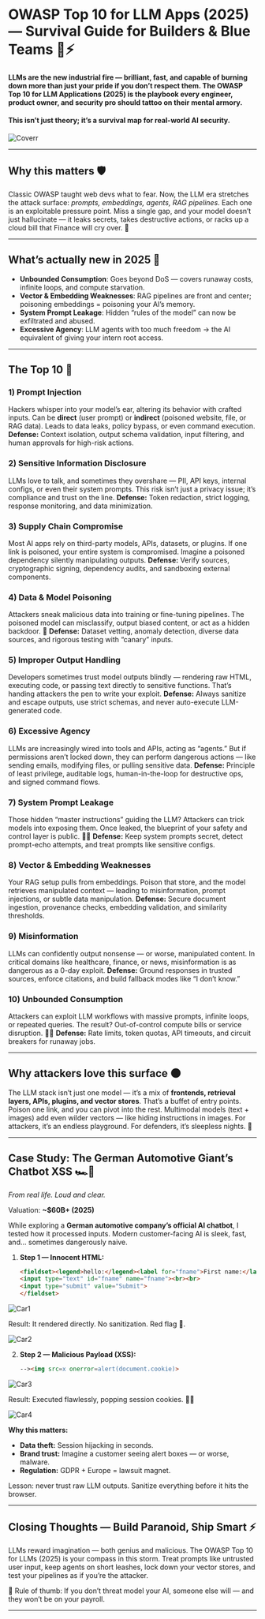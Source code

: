 # OWASP Top 10 for LLM Apps (2025) — Survival Guide for Builders & Blue Teams 🗿⚡

#### LLMs are the new industrial fire — brilliant, fast, and capable of burning down more than just your pride if you don’t respect them. The OWASP Top 10 for LLM Applications (2025) is the playbook every engineer, product owner, and security pro should tattoo on their mental armory.
#### This isn’t just theory; it’s a survival map for real-world AI security.

![Coverr](https://github.com/user-attachments/assets/983f7f88-fe26-45b8-b271-f4113213e626) <br/>

---

## Why this matters 🛡️

Classic OWASP taught web devs what to fear. Now, the LLM era stretches the attack surface: *prompts, embeddings, agents, RAG pipelines*. Each one is an exploitable pressure point. Miss a single gap, and your model doesn’t just hallucinate — it leaks secrets, takes destructive actions, or racks up a cloud bill that Finance will cry over. 🗿

---

## What’s actually new in 2025 🚨

* **Unbounded Consumption**: Goes beyond DoS — covers runaway costs, infinite loops, and compute starvation.
* **Vector & Embedding Weaknesses**: RAG pipelines are front and center; poisoning embeddings = poisoning your AI’s memory.
* **System Prompt Leakage**: Hidden “rules of the model” can now be exfiltrated and abused.
* **Excessive Agency**: LLM agents with too much freedom → the AI equivalent of giving your intern root access.

---

## The Top 10 🗿

### 1) Prompt Injection

Hackers whisper into your model’s ear, altering its behavior with crafted inputs. Can be **direct** (user prompt) or **indirect** (poisoned website, file, or RAG data). Leads to data leaks, policy bypass, or even command execution.
**Defense:** Context isolation, output schema validation, input filtering, and human approvals for high-risk actions.

### 2) Sensitive Information Disclosure

LLMs love to talk, and sometimes they overshare — PII, API keys, internal configs, or even their system prompts. This risk isn’t just a privacy issue; it’s compliance and trust on the line.
**Defense:** Token redaction, strict logging, response monitoring, and data minimization.

### 3) Supply Chain Compromise

Most AI apps rely on third-party models, APIs, datasets, or plugins. If one link is poisoned, your entire system is compromised. Imagine a poisoned dependency silently manipulating outputs.
**Defense:** Verify sources, cryptographic signing, dependency audits, and sandboxing external components.

### 4) Data & Model Poisoning

Attackers sneak malicious data into training or fine-tuning pipelines. The poisoned model can misclassify, output biased content, or act as a hidden backdoor. 🧪
**Defense:** Dataset vetting, anomaly detection, diverse data sources, and rigorous testing with “canary” inputs.

### 5) Improper Output Handling

Developers sometimes trust model outputs blindly — rendering raw HTML, executing code, or passing text directly to sensitive functions. That’s handing attackers the pen to write your exploit.
**Defense:** Always sanitize and escape outputs, use strict schemas, and never auto-execute LLM-generated code.

### 6) Excessive Agency

LLMs are increasingly wired into tools and APIs, acting as “agents.” But if permissions aren’t locked down, they can perform dangerous actions — like sending emails, modifying files, or pulling sensitive data.
**Defense:** Principle of least privilege, auditable logs, human-in-the-loop for destructive ops, and signed command flows.

### 7) System Prompt Leakage

Those hidden “master instructions” guiding the LLM? Attackers can trick models into exposing them. Once leaked, the blueprint of your safety and control layer is public. 🕵️‍♂️
**Defense:** Keep system prompts secret, detect prompt-echo attempts, and treat prompts like sensitive configs.

### 8) Vector & Embedding Weaknesses

Your RAG setup pulls from embeddings. Poison that store, and the model retrieves manipulated context — leading to misinformation, prompt injections, or subtle data manipulation.
**Defense:** Secure document ingestion, provenance checks, embedding validation, and similarity thresholds.

### 9) Misinformation

LLMs can confidently output nonsense — or worse, manipulated content. In critical domains like healthcare, finance, or news, misinformation is as dangerous as a 0-day exploit.
**Defense:** Ground responses in trusted sources, enforce citations, and build fallback modes like “I don’t know.”

### 10) Unbounded Consumption

Attackers can exploit LLM workflows with massive prompts, infinite loops, or repeated queries. The result? Out-of-control compute bills or service disruption. 🏴‍☠️
**Defense:** Rate limits, token quotas, API timeouts, and circuit breakers for runaway jobs.

---

## Why attackers love this surface 🌑

The LLM stack isn’t just one model — it’s a mix of **frontends, retrieval layers, APIs, plugins, and vector stores**. That’s a buffet of entry points. Poison one link, and you can pivot into the rest. Multimodal models (text + images) add even wilder vectors — like hiding instructions in images. For attackers, it’s an endless playground. For defenders, it’s sleepless nights. 🗿

---

## Case Study: The German Automotive Giant’s Chatbot XSS 🏎️💨

*From real life. Loud and clear.*

Valuation: **\~\$60B+ (2025)**

While exploring a **German automotive company’s official AI chatbot**, I tested how it processed inputs. Modern customer-facing AI is sleek, fast, and… sometimes dangerously naive.

1. **Step 1 — Innocent HTML:**

   ```html
   <fieldset><legend>hello:</legend><label for="fname">First name:</label>
   <input type="text" id="fname" name="fname"><br><br>
   <input type="submit" value="Submit">
   </fieldset>
   ```
   
![Car1](https://github.com/user-attachments/assets/628d0152-df21-4f7b-ac0e-71db94a6954a) <br/>

   Result: It rendered directly. No sanitization. Red flag 🚩.

![Car2](https://github.com/user-attachments/assets/2c99a629-eb62-49c3-bd95-49028fb6a86c) <br/>

2. **Step 2 — Malicious Payload (XSS):**

   ```html
   --><img src=x onerror=alert(document.cookie)>
   ```

![Car3](https://github.com/user-attachments/assets/2123ebaf-cddd-4207-9224-f9a719fb4c2d) <br/>

   Result: Executed flawlessly, popping session cookies. 🗿💥

![Car4](https://github.com/user-attachments/assets/ac319f6c-99f5-4ab8-97ef-fced5ed55cfe) <br/>

**Why this matters:**

* **Data theft:** Session hijacking in seconds.
* **Brand trust:** Imagine a customer seeing alert boxes — or worse, malware.
* **Regulation:** GDPR + Europe = lawsuit magnet.

Lesson: never trust raw LLM outputs. Sanitize everything before it hits the browser.

---

## Closing Thoughts — Build Paranoid, Ship Smart ⚡

LLMs reward imagination — both genius and malicious. The OWASP Top 10 for LLMs (2025) is your compass in this storm. Treat prompts like untrusted user input, keep agents on short leashes, lock down your vector stores, and test your pipelines as if you’re the attacker.

🗿 Rule of thumb: If you don’t threat model your AI, someone else will — and they won’t be on your payroll.

---
